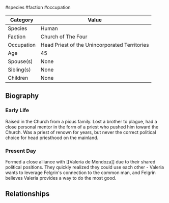 #species #faction #occupation 

| Category   | Value                                         |
| ---------- | --------------------------------------------- |
| Species    | Human                                         |
| Faction    | Church of The Four                            |
| Occupation | Head Priest of the Unincorporated Territories |
| Age        | 45                                            |
| Spouse(s)  | None                                          |
| Sibling(s) | None                                          |
| Children   | None                                          |

## Biography

### Early Life
Raised in the Church from a pious family. Lost a brother to plague, had a close personal mentor in the form of a priest who pushed him toward the Church. Was a priest of renown for years, but never the correct political choice for head priesthood on the mainland. 

### Present Day
Formed a close alliance with [[Valeria de Mendoza]] due to their shared political positions. They quickly realized they could use each other - Valeria wants to leverage Felgrin's connection to the common man, and Felgrin believes Valeria provides a way to do the most good.

## Relationships

